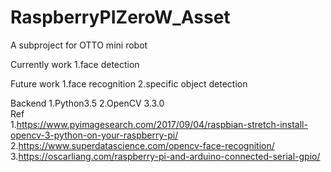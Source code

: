 # RaspberryPIZeroW_Asset
A subproject for OTTO mini robot

Currently work
1.face detection

Future work
1.face recognition
2.specific object detection

Backend
1.Python3.5
2.OpenCV 3.3.0      
  Ref                                                                                                         
    1.https://www.pyimagesearch.com/2017/09/04/raspbian-stretch-install-opencv-3-python-on-your-raspberry-pi/
    2.https://www.superdatascience.com/opencv-face-recognition/
    3.https://oscarliang.com/raspberry-pi-and-arduino-connected-serial-gpio/
    
